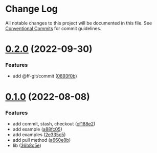 # Change Log

All notable changes to this project will be documented in this file.
See [Conventional Commits](https://conventionalcommits.org) for commit guidelines.

# [0.2.0](https://github.com/fafayzf/f-git/compare/v0.2.2...v0.2.0) (2022-09-30)


### Features

* add @ff-git/commit ([0893f0b](https://github.com/fafayzf/f-git/commit/0893f0bcc4de2a89357cadab06cc72335586c85f))






# [0.1.0](https://github.com/fafayzf/f-git/compare/v0.0.7...v0.1.0) (2022-08-08)


### Features

* add commit, stash, checkout ([cf188e2](https://github.com/fafayzf/f-git/commit/cf188e2a74533c854035ac2c0a6c02efdc2a8d16))
* add example ([a88fc05](https://github.com/fafayzf/f-git/commit/a88fc05e994ab561a040780db6954758fd47eb84))
* add examples ([2e335c5](https://github.com/fafayzf/f-git/commit/2e335c56bc9dffaeafa7cd6d367e19878acf2777))
* add pull method ([a660e8b](https://github.com/fafayzf/f-git/commit/a660e8b9d271b2ede3db9e72c024b5b5d5058d76))
* lib ([36b8c5e](https://github.com/fafayzf/f-git/commit/36b8c5edd8079face99e855f1c1027f2abee28bd))
